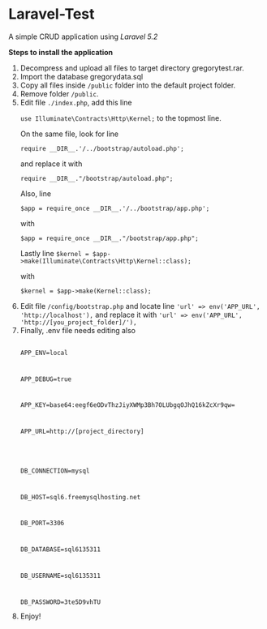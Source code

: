 # <strong>Laravel-Test</strong>
A simple CRUD application using <em>Laravel 5.2</em>

<b>Steps to install the application</b>
<ol>
<li>Decompress and upload all files to target directory gregorytest.rar.</li>
<li>Import the database gregorydata.sql</li>
<li>Copy all files inside <code>/public</code> folder into the default project folder.</li>
<li>Remove folder <code>/public</code>.</li>
<li>Edit file <code>./index.php</code>,  add this line   
      <p><code>use Illuminate\Contracts\Http\Kernel;</code>  to the topmost line.</p>
 <p> On the same file, look for line </p>
     <p> <code>require __DIR__.'/../bootstrap/autoload.php';</code></p>
 <p> and replace it with</p>
      <p><code>require __DIR__."/bootstrap/autoload.php";</code></p>
  <p>Also, line </p>
    <p>  <code>$app = require_once __DIR__.'/../bootstrap/app.php';</code></p>
 <p> with</p>
     <p> <code>$app = require_once __DIR__."/bootstrap/app.php";</code></p>
 <p> Lastly line <code>$kernel = $app->make(Illuminate\Contracts\Http\Kernel::class);</code> </p>
  <p>  with </p>
    <p>  <code>$kernel = $app->make(Kernel::class);</code></p>
<li>Edit file <code>/config/bootstrap.php</code> and locate line 
    <code>'url' => env('APP_URL', 'http://localhost'),</code>
and replace it with
<code>'url' => env('APP_URL', 'http://[you_project_folder]/'),</code></li>
<li>Finally, .env file needs editing also<br /><code>
<p>APP_ENV=local</p>
<p>APP_DEBUG=true</p>
<p>APP_KEY=base64:eegf6eODvThzJiyXWMp3Bh7OLUbgqOJhQ16kZcXr9qw=</p>
<p>APP_URL=http://[project_directory]</p>
<p></p>
<p>DB_CONNECTION=mysql</p>
<p>DB_HOST=sql6.freemysqlhosting.net</p>
<p>DB_PORT=3306</p>
<p>DB_DATABASE=sql6135311</p>
<p>DB_USERNAME=sql6135311</p>
<p>DB_PASSWORD=3te5D9vhTU</p></code></li>
<li>Enjoy!</li>
</ol>
